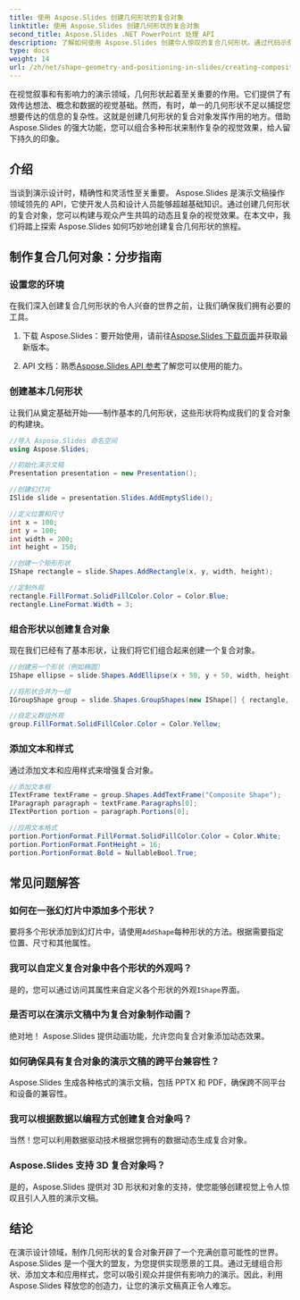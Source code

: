 ```yaml
---
title: 使用 Aspose.Slides 创建几何形状的复合对象
linktitle: 使用 Aspose.Slides 创建几何形状的复合对象
second_title: Aspose.Slides .NET PowerPoint 处理 API
description: 了解如何使用 Aspose.Slides 创建令人惊叹的复合几何形状。通过代码示例和常见问题解答深入了解此分步指南。
type: docs
weight: 14
url: /zh/net/shape-geometry-and-positioning-in-slides/creating-composite-objects-geometry-shape/
---
```


在视觉叙事和有影响力的演示领域，几何形状起着至关重要的作用。它们提供了有效传达想法、概念和数据的视觉基础。然而，有时，单一的几何形状不足以捕捉您想要传达的信息的复杂性。这就是创建几何形状的复合对象发挥作用的地方。借助 Aspose.Slides 的强大功能，您可以组合多种形状来制作复杂的视觉效果，给人留下持久的印象。

## 介绍

当谈到演示设计时，精确性和灵活性至关重要。 Aspose.Slides 是演示文稿操作领域领先的 API，它使开发人员和设计人员能够超越基础知识。通过创建几何形状的复合对象，您可以构建与观众产生共鸣的动态且复杂的视觉效果。在本文中，我们将踏上探索 Aspose.Slides 如何巧妙地创建复合几何形状的旅程。

## 制作复合几何对象：分步指南

### 设置您的环境

在我们深入创建复合几何形状的令人兴奋的世界之前，让我们确保我们拥有必要的工具。

1. 下载 Aspose.Slides：要开始使用，请前往[Aspose.Slides 下载页面](https://releases.aspose.com/slides/net/)并获取最新版本。

2.  API 文档：熟悉[Aspose.Slides API 参考](https://reference.aspose.com/slides/net/)了解您可以使用的能力。

### 创建基本几何形状

让我们从奠定基础开始——制作基本的几何形状，这些形状将构成我们的复合对象的构建块。

```csharp
//导入 Aspose.Slides 命名空间
using Aspose.Slides;

//初始化演示文稿
Presentation presentation = new Presentation();

//创建幻灯片
ISlide slide = presentation.Slides.AddEmptySlide();

//定义位置和尺寸
int x = 100;
int y = 100;
int width = 200;
int height = 150;

//创建一个矩形形状
IShape rectangle = slide.Shapes.AddRectangle(x, y, width, height);

//定制外观
rectangle.FillFormat.SolidFillColor.Color = Color.Blue;
rectangle.LineFormat.Width = 3;
```

### 组合形状以创建复合对象

现在我们已经有了基本形状，让我们将它们组合起来创建一个复合对象。

```csharp
//创建另一个形状（例如椭圆）
IShape ellipse = slide.Shapes.AddEllipse(x + 50, y + 50, width, height);

//将形状合并为一组
IGroupShape group = slide.Shapes.GroupShapes(new IShape[] { rectangle, ellipse });

//自定义群组外观
group.FillFormat.SolidFillColor.Color = Color.Yellow;
```

### 添加文本和样式

通过添加文本和应用样式来增强复合对象。

```csharp
//添加文本框
ITextFrame textFrame = group.Shapes.AddTextFrame("Composite Shape");
IParagraph paragraph = textFrame.Paragraphs[0];
ITextPortion portion = paragraph.Portions[0];

//应用文本格式
portion.PortionFormat.FillFormat.SolidFillColor.Color = Color.White;
portion.PortionFormat.FontHeight = 16;
portion.PortionFormat.Bold = NullableBool.True;
```

## 常见问题解答

### 如何在一张幻灯片中添加多个形状？

要将多个形状添加到幻灯片中，请使用`AddShape`每种形状的方法。根据需要指定位置、尺寸和其他属性。

### 我可以自定义复合对象中各个形状的外观吗？

是的，您可以通过访问其属性来自定义各个形状的外观`IShape`界面。

### 是否可以在演示文稿中为复合对象制作动画？

绝对地！ Aspose.Slides 提供动画功能，允许您向复合对象添加动态效果。

### 如何确保具有复合对象的演示文稿的跨平台兼容性？

Aspose.Slides 生成各种格式的演示文稿，包括 PPTX 和 PDF，确保跨不同平台和设备的兼容性。

### 我可以根据数据以编程方式创建复合对象吗？

当然！您可以利用数据驱动技术根据您拥有的数据动态生成复合对象。

### Aspose.Slides 支持 3D 复合对象吗？

是的，Aspose.Slides 提供对 3D 形状和对象的支持，使您能够创建视觉上令人惊叹且引人入胜的演示文稿。

## 结论

在演示设计领域，制作几何形状的复合对象开辟了一个充满创意可能性的世界。 Aspose.Slides 是一个强大的盟友，为您提供实现愿景的工具。通过无缝组合形状、添加文本和应用样式，您可以吸引观众并提供有影响力的演示。因此，利用 Aspose.Slides 释放您的创造力，让您的演示文稿真正令人难忘。